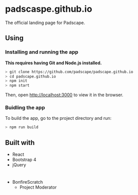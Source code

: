 # padscaspe.github.io

The official landing page for Padscape.

## Using

### Installing and running the app

**This requires having Git and Node.js installed.**

```bash
> git clone https://github.com/padscape/padscape.github.io
> cd padscape.github.io
> npm init
> npm start
```

Then, open [http://localhost:3000](http://localhost:3000) to view it in the browser.

### Buidling the app

To build the app, go to the project directory and run:

```bash
> npm run build
```

## Built with

- React
- Bootstrap 4
- jQuery

#

- BonfireScratch
  - Project Moderator
